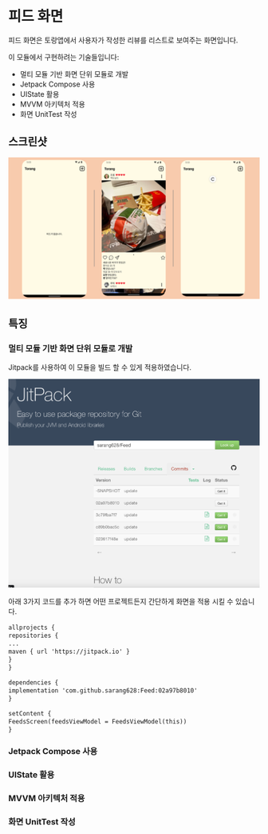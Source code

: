 # 피드 화면

피드 화면은 토랑앱에서 사용자가 작성한 리뷰를 리스트로 보여주는 화면입니다.

이 모듈에서 구현하려는 기술들입니다:

* 멀티 모듈 기반 화면 단위 모듈로 개발
* Jetpack Compose 사용
* UIState 활용
* MVVM 아키텍처 적용
* 화면 UnitTest 작성

## 스크린샷

<img src="screenshots/feed.png"/>

## 특징

### 멀티 모듈 기반 화면 단위 모듈로 개발

Jitpack를 사용하여 이 모듈을 빌드 할 수 있게 적용하였습니다.

<img src="screenshots/jitpack.png"/>

아래 3가지 코드를 추가 하면 어떤 프로젝트든지 간단하게 화면을 적용 시킬 수 있습니다.

```
allprojects {
repositories {
...
maven { url 'https://jitpack.io' }
}
}
```

```
dependencies {
implementation 'com.github.sarang628:Feed:02a97b8010'
}
```

```
setContent {
FeedsScreen(feedsViewModel = FeedsViewModel(this))
}
```

### Jetpack Compose 사용

### UIState 활용

### MVVM 아키텍처 적용

### 화면 UnitTest 작성
